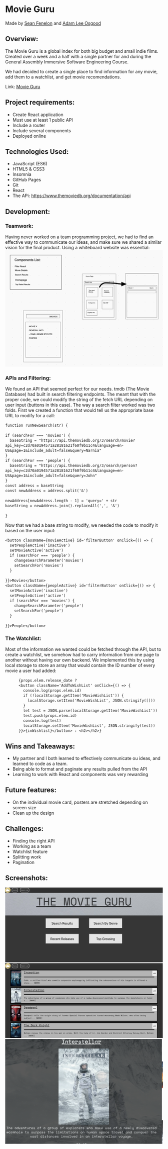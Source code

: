 # Movie Guru
Made by [Sean Fenelon](https://github.com/seanfenelon) and [Adam Lee Osgood](https://github.com/adwam12)

## Overview:
The Movie Guru is a global index for both big budget and small indie films. Created over a week and a half with a single partner for and during the General Assembly Immersive Software Engineering Course.

We had decided to create a single place to find information for any movie, add them to a watchlist, and get movie recomendations.

Link: [Movie Guru](https://adwam12.github.io/project-2/)


## Project requirements:
* Create React application
* Must use at least 1 public API
* Include a router
* Include several components
* Deployed online

## Technologies Used:
* JavaScript (ES6)
* HTML5 & CSS3
* Insomnia
* GitHub Pages
* Git
* React
* The APi: https://www.themoviedb.org/documentation/api

## Development:
### Teamwork:
Having never worked on a team programming project, we had to find an effective way to communicate our ideas, and make sure we shared a similar vision for the final product. Using a whiteboard website was essential:
![](images/Whiteboard.png)

### APIs and Filtering:
 We found an API that seemed perfect for our needs. tmdb (The Movie Database) had built in search filtering endpoints. The meant that with the proper code, we could modify the string of the fetch URL depending on user input (buttons in this case).
 The way a search filter worked was two folds.
	 First we created a function that would tell us the appropriate base URL to modify for a call:
		
	
	function runNewSearch(str) {
	
	if (searchFor === 'movies') {
	  baseString = "https://api.themoviedb.org/3/search/movie?api_key=c2d70a0194571a28181621f60f9b11c4&language=en-US&page=1&include_adult=false&query=Narnia"
	}
	if (searchFor === 'people') {
	  baseString = "https://api.themoviedb.org/3/search/person?api_key=c2d70a0194571a28181621f60f9b11c4&language=en-US&page=1&include_adult=false&query=John"
	}
	const address = baseString
	const newAddress = address.split('&')
	
	newAddress[newAddress.length - 1] = 'query=' + str
	baseString = newAddress.join().replaceAll(',', '&')
	
	}

Now that we had a base string to modify, we needed the code to modify it based on the user input:

    <button className={movieActive} id='filterButton' onClick={() => {
      setPeopleActive('inactive')
      setMovieActive('active')
      if (searchFor === 'people') {
        changeSearchParameter('movies')
        setSearchFor('movies')
      }

    }}>Movies</button>
    <button className={peopleActive} id='filterButton' onClick={() => {
      setMovieActive('inactive')
      setPeopleActive('active')
      if (searchFor === 'movies') {
        changeSearchParameter('people')
        setSearchFor('people')
      }

    }}>People</button>

### The Watchlist:
Most of the information we wanted could be fetched through the API, but to create a watchlist, we somehow had to carry information from one page to another without having our own backend. We implemented this by using local storage to store an array that would contain the ID number of every movie a user had added:

          {props.elem.release_date ?           
          <button className='AddToWishList' onClick={() => {
            console.log(props.elem.id)
            if (!localStorage.getItem('MovieWishList')) {
              localStorage.setItem('MovieWishList', JSON.stringify([]))
            }
            let test = JSON.parse(localStorage.getItem('MovieWishList'))
            test.push(props.elem.id)
            console.log(test)
            localStorage.setItem('MovieWishList', JSON.stringify(test))
          }}>{inWishlist}</button> : <h2></h2>}

## Wins and Takeaways:
* My partner and I both learned to effectively communicate ou ideas, and learned to code as a team.
* Being able to format and paginate any results pulled from the API
* Learning to work with React and components was very rewarding

## Future features:
* On the individual movie card, posters are stretched depending on screen size
* Clean up the design

## Challenges:
* Finding the right API
* Working as a team
* Watchlist feature
* Splitting work
* Pagination

## Screenshots:
![](images/home.png)
![](images/grossing.png)
![](images/movie.png)


